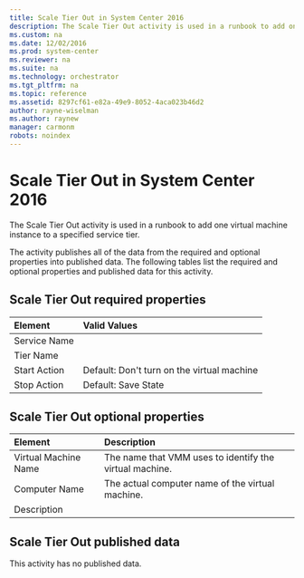 ```yaml
---
title: Scale Tier Out in System Center 2016
description: The Scale Tier Out activity is used in a runbook to add one virtual machine instance to a specified service tier.
ms.custom: na
ms.date: 12/02/2016
ms.prod: system-center
ms.reviewer: na
ms.suite: na
ms.technology: orchestrator
ms.tgt_pltfrm: na
ms.topic: reference
ms.assetid: 8297cf61-e82a-49e9-8052-4aca023b46d2
author: rayne-wiselman
ms.author: raynew
manager: carmonm
robots: noindex
---
```

# Scale Tier Out in System Center 2016

The Scale Tier Out activity is used in a runbook to add one virtual machine instance to a specified service tier.

The activity publishes all of the data from the required and optional properties into published data. The following tables list the required and optional properties and published data for this activity.

## Scale Tier Out required properties

| **Element**  |  **Valid Values**   |
|:---|:---|
| Service Name |   |
| Tier Name   |  |  
| Start Action |  Default: Don't turn on the virtual machine |
| Stop Action  | Default: Save State   |

## Scale Tier Out optional properties

| **Element**   | **Description**   |
|:---|:---|
| Virtual Machine Name | The name that VMM uses to identify the virtual machine. |   
| Computer Name   | The actual computer name of the virtual machine.   |   
| Description   |   |   

## Scale Tier Out published data

This activity has no published data.
